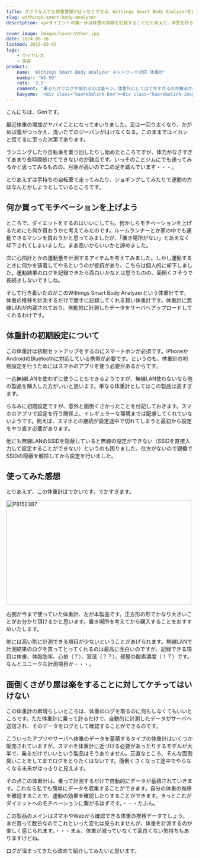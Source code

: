 ```yaml
---
title: ズボラな人でも体重管理がばっちりできる、Withings Smart Body Analyzerをレビュー
slug: withings-smart-body-analyzer
description: <p>ダイエットの第一歩は体重の推移を記録することだと考えて、体重を計るだけでデータを自動的に記録してくれる賢い体重計を買うことにしました。乗るだけで勝手に記録ができあがっていくので、面倒くさがりでも簡単に体重の記録が見れていいですね。</p>

cover_image: images/cover/other.jpg
date: 2014-08-16
lastmod: 2015-03-03
tags: 
    - ワイヤレス
    - 美容
product:
    name: 'Withings Smart Body Analyzer ネットワーク対応 体重計'
    number: 'WS-50'
    rate: '3.5'
    comment: '乗るだけでログが取れるのは楽チン。体重計にしてはでかすぎるのが難点か。'
    kaeyome: '<div class="kaerebalink-box"><div class="kaerebalink-image"><a href="http://www.amazon.co.jp/exec/obidos/ASIN/B00GRP609C/illusionspace-22/ref=nosim/" rel="nofollow" target="_blank"><img src="http://ecx.images-amazon.com/images/I/31ObUIeOaDL._SL160_.jpg" style="border: none;" /></a></div><div class="kaerebalink-info"><div class="kaerebalink-name"><a href="http://www.amazon.co.jp/exec/obidos/ASIN/B00GRP609C/illusionspace-22/ref=nosim/" rel="nofollow" target="_blank">Withings Smart Body Analyzer ネットワーク対応 体重計 ( Bluetooth Wi-Fi 機能 / 超薄型 / BMI 体脂肪 心拍数 測定可 / ブラック ) WS-50</a><div class="kaerebalink-powered-date">posted with <a href="http://kaereba.com" rel="nofollow" target="_blank">カエレバ</a></div></div><div class="kaerebalink-detail"> Covia 2013-11-20    </div><div class="kaerebalink-link1"><div class="shoplinkamazon"><a href="http://www.amazon.co.jp/gp/search?keywords=Withings%20Smart%20Body%20Analyzer%20WS-50&__mk_ja_JP=%83J%83%5E%83J%83i&tag=illusionspace-22" rel="nofollow" target="_blank" title="アマゾン" >Amazonで購入</a></div><div class="shoplinkrakuten"><a href="http://hb.afl.rakuten.co.jp/hgc/0e95387f.f2aef20d.0e953880.25e412bd/?pc=http%3A%2F%2Fsearch.rakuten.co.jp%2Fsearch%2Fmall%2FWithings%2520Smart%2520Body%2520Analyzer%2520WS-50%2F-%2Ff.1-p.1-s.1-sf.0-st.A-v.2%3Fx%3D0%26scid%3Daf_ich_link_urltxt%26m%3Dhttp%3A%2F%2Fm.rakuten.co.jp%2F" rel="nofollow" target="_blank" title="楽天市場" >楽天市場で購入</a></div></div></div><div class="booklink-footer" style="clear: left"></div></div>'
---
```


<p>こんにちは、Genです。</p>
<p>最近体重の増加がヤバイことになってまいりました。足は一回り太くなり、かがめば腹がつっかえ、洗いたてのジーパンがはけなくなる。このままではイカンと慌てるに至った次第であります。</p>
<p>ランニングしたり自転車を乗り回したりし始めたところですが、体力がなさすぎてあまり長時間続けてできないのが難点です。いっそのことジムにでも通ってみるかと思ってみるものの、月謝が高いので二の足を踏んでいます・・・。</p>
<p>とりあえずは手持ちの自転車で走ってみたり、ジョギングしてみたりで運動の方はなんとかしようとしているところです。</p>
<h2>何か買ってモチベーションを上げよう</h2>
<p>ところで、ダイエットをするのはいいにしても、何かしらモチベーションを上げるためにも何か買おうかと考えてみたのです。ルームランナーとか家の中でも運動できるマシンを買おうかと思ってみましたが、「置き場所がない」とあえなく却下されてしまいました。まあ高いからいいかと諦めました。</p>
<p>次に心拍計とかの運動量を計測するアイテムを考えてみました。しかし運動するときに何かを装着してやるというのが抵抗があり、こちらは個人的に却下しました。運動結果のログを記録できたら面白いかなとは思うものの、面倒くさそうで長続きしないですしね。</p>
<p>そして行き着いたのがこのWithings Smart Body Analyzerという体重計です。体重の推移を計測するだけで勝手に記録してくれる賢い体重計です。体重計に無線LANが内蔵されており、自動的に計測したデータをサーバへアップロードしてくれるわけです。</p>
<h2>体重計の初期設定について</h2>
<p>この体重計は初期セットアップをするのにスマートホンが必須です。iPhoneかAndroidのBluetoothに対応している携帯が必要です。というのも、体重計の初期設定を行うためにはスマホのアプリを使う必要があるからです。</p>
<p>一応無線LANを使わずに使うこともできるようですが、無線LAN使わないなら他の製品を購入した方がいいと思います。単なる体重計としてはこの製品は高すぎます。</p>
<p>ちなみに初期設定ですが、意外と面倒くさかったことを付記しておきます。スマホのアプリで設定を行う関係上、イレギュラーな環境までは配慮してくれていないようです。例えば、スマホとの接続が設定途中で切れてしまうと最初から設定をやり直す必要があります。</p>
<p>他にも無線LANのSSIDを隠蔽していると無線の設定ができない（SSIDを直接入力して設定することができない）というのも困りました。仕方がないので親機でSSIDの隠蔽を解除してから設定を行いました。</p>
<h2>使ってみた感想</h2>
<p>とりあえず、この体重計はでかいです。でかすぎます。</p>
<p><img src="https://wantit.gcreate.jp/wp-content/uploads/2014/08/P8152387.jpg" alt="P8152387" title="P8152387.jpg" width="500" height="282" /></p>
<p>右側が今まで使っていた体重計、左が本製品です。正方形の形でかなり大きいことがお分かり頂けるかと思います。置き場所を考えてから購入することをおすすめいたします。</p>
<p>他には高い割に計測できる項目が少ないということがあげられます。無線LANで計測結果のログを買ってとってくれるのは最高に面白いのですが、記録できる項目は体重、体脂肪率、心拍（？）、室温（？？）、部屋の酸素濃度（！？）です。なんとユニークな計測項目か・・・。</p>
<h2>面倒くさがり屋は楽をすることに対してケチってはいけない</h2>
<p>この体重計の素晴らしいところは、体重のログを取るのに何もしなくてもいいところです。ただ体重計に乗って計るだけで、自動的に計測したデータがサーバへ送信され、そのデータをログとして確認することができるのです。</p>
<p>こういったアプリやサーバへ体重のデータを蓄積するタイプの体重計はいくつか販売されていますが、スマホを体重計に近づける必要があったりするモデルが大半で、乗るだけでいいという製品はそうありません。正直なところ、そんな面倒臭いことをしてまでログをとりたくはないです。面倒くさくなって途中でやらなくなる未来がはっきりと見えます。</p>
<p>その点この体重計は、乗って計測するだけで自動的にデータが蓄積されていきます。これなら私でも簡単にデータを収集することができます。自分の体重の推移を確認することで、運動の効果を確認したりすることができます。きっとこれがダイエットへのモチベーションに繋がるはずです。・・・たぶん。</p>
<p>この製品のメインはスマホやWebから確認できる体重の推移データでしょう。まだ買って数日なのでこれといった変化は見られませんが、体重を計測するのが楽しく感じられます。・・・まぁ、体重が減っていなくて面白くない気持ちもありますけどね。</p>
<p>ログが溜まってきたら改めて紹介してみたいと思います。</p>

  